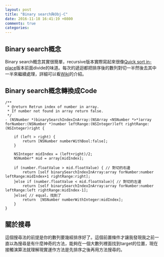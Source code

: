 ```yaml
---
layout: post
title: "Binary search與Obj-C"
date: 2016-11-18 16:41:19 +0800
comments: true
categories: 
---
```


## Binary search概念
Binary search概念其實很簡單，recursive版本實際寫起來很像[Quick sort in-place](http://sah.tw/blog/2016/11/09/objc-quick-sort/)版本前面divide的味道。每次的遞迴都把排序後的數列對切一半然後去其中一半來繼續處理，詳細可以看[Wiki](https://zh.wikipedia.org/wiki/二分搜索算法)的介紹。

## Binary search概念轉換成Code
```
/**
 * @return Retrun index of number in array.
 * If number not found in array return false.
 */
- (NSNumber *)binarySearchIndexInArray:(NSArray <NSNumber *>*)array forNumber:(NSNumber *)number leftRange:(NSInteger)left rightRange:(NSInteger)right {
    
    if (left > right) {
        return [NSNumber numberWithBool:false];
    }
    
    NSInteger midIndex = (left+right)/2;
    NSNumber* mid = array[midIndex];
    
    if (number.floatValue > mid.floatValue) { // 對切的右邊
        return [self binarySearchIndexInArray:array forNumber:number leftRange:midIndex+1 rightRange:right];
    }else if (number.floatValue < mid.floatValue){ // 對切的左邊
        return [self binarySearchIndexInArray:array forNumber:number leftRange:left rightRange:midIndex-1];
    }else{ // equal，找到了
        return  [NSNumber numberWithInteger:midIndex];
    }
}
```

## 關於搜尋
這個搜尋法的前提是你的數列要幾經排序好了。這個前置條件才讓我發現我之前一直以為搜尋是有什麼神奇的方法，能夠在一個大數列裡面找到target的位置，現在接觸演算法就理解現實運作方法是先排序之後再用方法搜尋的。